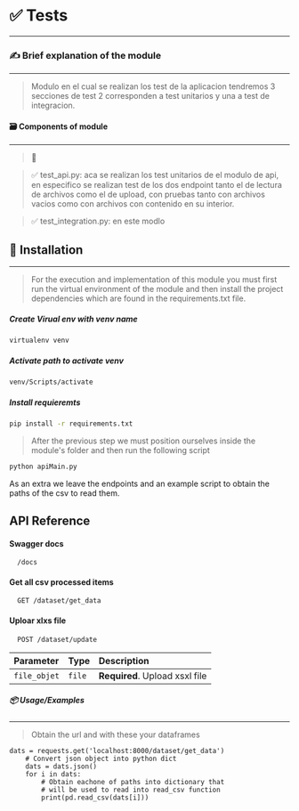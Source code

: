 # ✅ Tests
----

### ✍ Brief explanation of the module
----
>Modulo en el cual se realizan los test de la aplicacion tendremos 3 secciones de test 2 corresponden a test unitarios y una a test de integracion.

#### 🗃 Components of module
----
>📄  

>✅ test_api.py: aca se realizan los test unitarios de el modulo de api, en especifico se realizan test de los dos endpoint tanto el de lectura de archivos como el de upload, con pruebas tanto con archivos vacios como con archivos con contenido en su interior.

>✅ test_integration.py: en este modlo

## 👣 Installation
----

>For the execution and implementation of this module you must first run the virtual environment of the module and then install the project dependencies which are found in the requirements.txt file.

##### Create Virual env with venv name

```bash
virtualenv venv
```

##### Activate path to activate venv

```bash
venv/Scripts/activate
```

##### Install requieremts

```bash
pip install -r requirements.txt
```

>After the previous step we must position ourselves inside the module's folder and then run the following script

```bash
python apiMain.py
```

As an extra we leave the endpoints and an example script to obtain the paths of the csv to read them.

## API Reference

#### Swagger docs

```http
  /docs
```

#### Get all csv processed items

```http
  GET /dataset/get_data
```

#### Uploar xlxs file

```http
  POST /dataset/update
```

|   Parameter  |   Type   | Description                    |
| :--------    | :------- | :----------------------------- |
| `file_objet` |  `file`  | **Required**. Upload xsxl file |


##### 📦 Usage/Examples
-----
>Obtain the url and with these your dataframes

~~~
dats = requests.get('localhost:8000/dataset/get_data')
    # Convert json object into python dict
    dats = dats.json()
    for i in dats:
        # Obtain eachone of paths into dictionary that 
        # will be used to read into read_csv function
        print(pd.read_csv(dats[i]))
~~~
